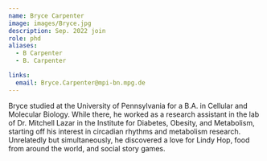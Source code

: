 ```yaml
---
name: Bryce Carpenter
image: images/Bryce.jpg
description: Sep. 2022 join
role: phd
aliases:
  - B Carpenter
  - B. Carpenter

links:
  email: Bryce.Carpenter@mpi-bn.mpg.de
---
```


Bryce studied at the University of Pennsylvania for a B.A. in Cellular and Molecular Biology. While there, he worked as a research assistant in the lab of Dr. Mitchell Lazar in the Institute for Diabetes, Obesity, and Metabolism, starting off his interest in circadian rhythms and metabolism research. Unrelatedly but simultaneously, he discovered a love for Lindy Hop, food from around the world, and social story games.
